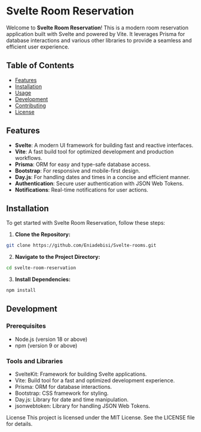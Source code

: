 # Svelte Room Reservation

Welcome to **Svelte Room Reservation**! This is a modern room reservation application built with Svelte and powered by Vite. It leverages Prisma for database interactions and various other libraries to provide a seamless and efficient user experience.

## Table of Contents

- [Features](#features)
- [Installation](#installation)
- [Usage](#usage)
- [Development](#development)
- [Contributing](#contributing)
- [License](#license)

## Features

- **Svelte**: A modern UI framework for building fast and reactive interfaces.
- **Vite**: A fast build tool for optimized development and production workflows.
- **Prisma**: ORM for easy and type-safe database access.
- **Bootstrap**: For responsive and mobile-first design.
- **Day.js**: For handling dates and times in a concise and efficient manner.
- **Authentication**: Secure user authentication with JSON Web Tokens.
- **Notifications**: Real-time notifications for user actions.

## Installation

To get started with Svelte Room Reservation, follow these steps:

1. **Clone the Repository:**

```bash
git clone https://github.com/Eniadebisi/Svelte-rooms.git
```

2. **Navigate to the Project Directory:**

```bash
cd svelte-room-reservation
```

3. **Install Dependencies:**

```bash
npm install
```

## Development

### Prerequisites

- Node.js (version 18 or above)
- npm (version 9 or above)

### Tools and Libraries

- SvelteKit: Framework for building Svelte applications.
- Vite: Build tool for a fast and optimized development experience.
- Prisma: ORM for database interactions.
- Bootstrap: CSS framework for styling.
- Day.js: Library for date and time manipulation.
- jsonwebtoken: Library for handling JSON Web Tokens.

License
This project is licensed under the MIT License. See the LICENSE file for details.
